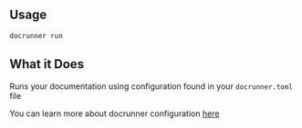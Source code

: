 ## Usage
```cmd
docrunner run
```

## What it Does
Runs your documentation using configuration found in your `docrunner.toml` file

You can learn more about docrunner configuration [here](/docs/configuration)
